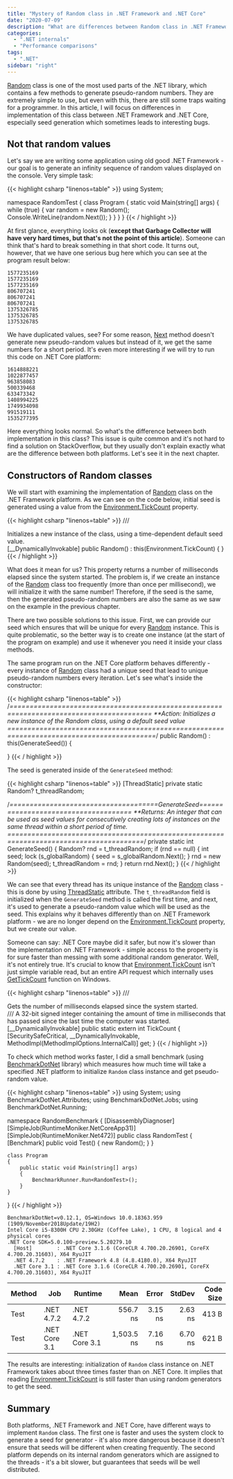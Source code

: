 ```yaml
---
title: "Mystery of Random class in .NET Framework and .NET Core"
date: "2020-07-09"
description: "What are differences between Random class in .NET Framework and .NET Core - why sometimes it returns the same \"random\" values?."
categories:
  - ".NET internals"
  - "Performance comparisons"
tags:
  - ".NET"
sidebar: "right"
---
```


[Random](https://docs.microsoft.com/en-us/dotnet/api/system.random.next?view=netcore-3.1) class is one of the most used parts of the .NET library, which contains a few methods to generate pseudo-random numbers. They are extremely simple to use, but even with this, there are still some traps waiting for a programmer. In this article, I will focus on differences in implementation of this class between .NET Framework and .NET Core, especially seed generation which sometimes leads to interesting bugs.

<!--more-->

## Not that random values

Let's say we are writing some application using old good .NET Framework - our goal is to generate an infinity sequence of random values displayed on the console. Very simple task:

{{< highlight csharp "linenos=table" >}}
using System;

namespace RandomTest
{
    class Program
    {
        static void Main(string[] args)
        {
            while (true)
            {
                var random = new Random();
                Console.WriteLine(random.Next());
            }
        }
    }
}
{{< / highlight >}}

At first glance, everything looks ok (**except that Garbage Collector will have very hard times, but that's not the point of this article**). Someone can think that's hard to break something in that short code. It turns out, however, that we have one serious bug here which you can see at the program result below:

```
1577235169
1577235169
1577235169
806707241
806707241
806707241
1375326785
1375326785
1375326785
```

We have duplicated values, see? For some reason, [Next](https://docs.microsoft.com/en-us/dotnet/api/system.random.next?view=netframework-4.7.2#System_Random_Next) method doesn't generate new pseudo-random values but instead of it, we get the same numbers for a short period. It's even more interesting if we will try to run this code on .NET Core platform:

```
1614888221
1022877457
963858083
500339468
633473342
1408994225
1749934098
991519111
1535277395
```

Here everything looks normal. So what's the difference between both implementation in this class? This issue is quite common and it's not hard to find a solution on StackOverflow, but they usually don't explain exactly what are the difference between both platforms. Let's see it in the next chapter.

## Constructors of Random classes

We will start with examining the implementation of [Random](https://docs.microsoft.com/en-us/dotnet/api/system.random.next?view=netframework-4.7.2) class on the .NET Framework platform. As we can see on the code below, initial seed is generated using a value from the [Environment.TickCount](https://docs.microsoft.com/en-us/dotnet/api/system.environment.tickcount?view=netframework-4.7.2) property.

{{< highlight csharp "linenos=table" >}}
/// <summary>Initializes a new instance of the <see cref="T:System.Random" /> class, using a time-dependent default seed value.</summary>
[__DynamicallyInvokable]
public Random() : this(Environment.TickCount)
{
}
{{< / highlight >}}

What does it mean for us? This property returns a number of milliseconds elapsed since the system started. The problem is, if we create an instance of the [Random](https://docs.microsoft.com/en-us/dotnet/api/system.random.next?view=netframework-4.7.2) class too frequently (more than once per millisecond), we will initialize it with the same number! Therefore, if the seed is the same, then the generated pseudo-random numbers are also the same as we saw on the example in the previous chapter.

There are two possible solutions to this issue. First, we can provide our seed which ensures that will be unique for every [Random](https://docs.microsoft.com/en-us/dotnet/api/system.random.next?view=netframework-4.7.2) instance. This is quite problematic, so the better way is to create one instance (at the start of the program on example) and use it whenever you need it inside your class methods.

The same program run on the .NET Core platform behaves differently - every instance of [Random](https://docs.microsoft.com/en-us/dotnet/api/system.random.next?view=netcore-3.1) class had a unique seed that lead to unique pseudo-random numbers every iteration. Let's see what's inside the constructor:

{{< highlight csharp "linenos=table" >}}
/*=========================================================================================
**Action: Initializes a new instance of the Random class, using a default seed value
===========================================================================================*/
public Random() : this(GenerateSeed())
{

}
{{< / highlight >}}

The seed is generated inside of the `GenerateSeed` method:

{{< highlight csharp "linenos=table" >}}
[ThreadStatic]
private static Random? t_threadRandom;

/*=====================================GenerateSeed=====================================
**Returns: An integer that can be used as seed values for consecutively
           creating lots of instances on the same thread within a short period of time.
========================================================================================*/
private static int GenerateSeed()
{
    Random? rnd = t_threadRandom;
    if (rnd == null)
    {
        int seed;
        lock (s_globalRandom)
        {
            seed = s_globalRandom.Next();
        }
        rnd = new Random(seed);
        t_threadRandom = rnd;
    }
    return rnd.Next();
}
{{< / highlight >}}

We can see that every thread has its unique instance of the [Random](https://docs.microsoft.com/en-us/dotnet/api/system.random.next?view=netcore-3.1) class - this is done by using [ThreadStatic](https://docs.microsoft.com/en-us/dotnet/api/system.threadstaticattribute?view=netframework-4.7.2) attribute. The `t_threadRandom` field is initialized when the `GenerateSeed` method is called the first time, and next, it's used to generate a pseudo-random value which will be used as the seed. This explains why it behaves differently than on .NET Framework platform - we are no longer depend on the [Environment.TickCount](https://docs.microsoft.com/en-us/dotnet/api/system.environment.tickcount?view=netframework-4.7.2) property, but we create our value.

Someone can say: .NET Core maybe did it safer, but now it's slower than the implementation on .NET Framework - simple access to the property is for sure faster than messing with some additional random generator. Well, it's not entirely true. It's crucial to know that [Environment.TickCount](https://docs.microsoft.com/en-us/dotnet/api/system.environment.tickcount?view=netframework-4.7.2) isn't just simple variable read, but an entire API request which internally uses [GetTickCount](https://docs.microsoft.com/en-us/windows/win32/api/sysinfoapi/nf-sysinfoapi-gettickcount) function on Windows.

{{< highlight csharp "linenos=table" >}}
/// <summary>Gets the number of milliseconds elapsed since the system started.</summary>
/// <returns>A 32-bit signed integer containing the amount of time in milliseconds that has passed since the last time the computer was started. </returns>
[__DynamicallyInvokable]
public static extern int TickCount { [SecuritySafeCritical, __DynamicallyInvokable, MethodImpl(MethodImplOptions.InternalCall)] get; }
{{< / highlight >}}

To check which method works faster, I did a small benchmark (using [BenchmarkDotNet](https://github.com/dotnet/BenchmarkDotNet) library) which measures how much time will take a specified .NET platform to initialize `Random` class instance and get pseudo-random value.

{{< highlight csharp "linenos=table" >}}
using System;
using BenchmarkDotNet.Attributes;
using BenchmarkDotNet.Jobs;
using BenchmarkDotNet.Running;

namespace RandomBenchmark
{
    [DisassemblyDiagnoser]
    [SimpleJob(RuntimeMoniker.NetCoreApp31)]
    [SimpleJob(RuntimeMoniker.Net472)]
    public class RandomTest
    {
        [Benchmark]
        public void Test()
        {
            new Random();
        }
    }

    class Program
    {
        public static void Main(string[] args)
        {
            BenchmarkRunner.Run<RandomTest>();
        }
    }
}
{{< / highlight >}}

```
BenchmarkDotNet=v0.12.1, OS=Windows 10.0.18363.959 (1909/November2018Update/19H2)
Intel Core i5-8300H CPU 2.30GHz (Coffee Lake), 1 CPU, 8 logical and 4 physical cores
.NET Core SDK=5.0.100-preview.5.20279.10
  [Host]        : .NET Core 3.1.6 (CoreCLR 4.700.20.26901, CoreFX 4.700.20.31603), X64 RyuJIT
  .NET 4.7.2    : .NET Framework 4.8 (4.8.4180.0), X64 RyuJIT
  .NET Core 3.1 : .NET Core 3.1.6 (CoreCLR 4.700.20.26901, CoreFX 4.700.20.31603), X64 RyuJIT
```

| Method |           Job |       Runtime |       Mean |   Error |  StdDev | Code Size |
|------- |-------------- |-------------- |-----------:|--------:|--------:|----------:|
|   Test |    .NET 4.7.2 |    .NET 4.7.2 |   556.7 ns | 3.15 ns | 2.63 ns |     413 B |
|   Test | .NET Core 3.1 | .NET Core 3.1 | 1,503.5 ns | 7.16 ns | 6.70 ns |     621 B |

The results are interesting: initialization of `Random` class instance on .NET Framework takes about three times faster than on .NET Core. It implies that reading [Environment.TickCount](https://docs.microsoft.com/en-us/dotnet/api/system.environment.tickcount?view=netframework-4.7.2) is still faster than using random generators to get the seed.

## Summary

Both platforms, .NET Framework and .NET Core, have different ways to implement `Random` class. The first one is faster and uses the system clock to generate a seed for generator - it's also more dangerous because it doesn't ensure that seeds will be different when creating frequently. The second platform depends on its internal random generators which are assigned to the threads - it's a bit slower, but guarantees that seeds will be well distributed.